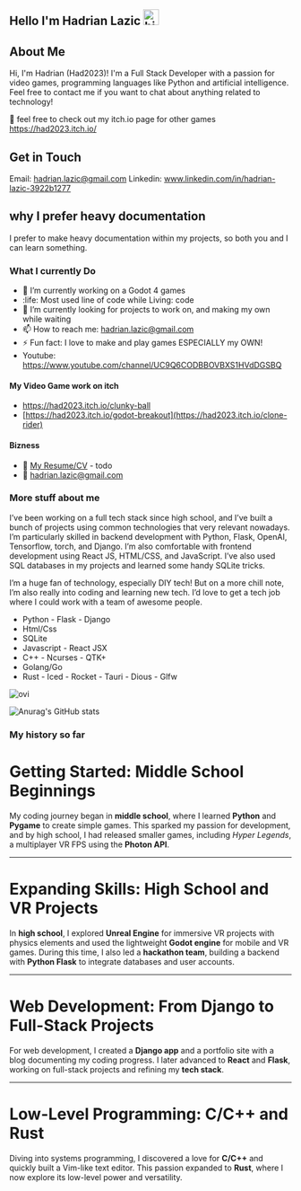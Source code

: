 ## Hello I'm Hadrian Lazic <img src="https://user-images.githubusercontent.com/1303154/88677602-1635ba80-d120-11ea-84d8-d263ba5fc3c0.gif" width="28px" height="28px" alt="hi">

## About Me
Hi, I'm Hadrian (Had2023)! I'm a Full Stack Developer with a passion for video games, programming languages like Python and artificial intelligence. Feel free to contact me if you want to chat about anything related to technology!

🚀 feel free to check out my itch.io page for other games https://had2023.itch.io/

## Get in Touch
Email: hadrian.lazic@gmail.com
Linkedin: www.linkedin.com/in/hadrian-lazic-3922b1277

## why I prefer heavy documentation
I prefer to make heavy documentation within my projects, so both you and I can learn something.

### What I currently Do

- 🔭 I’m currently working on a Godot 4 games
- :life: Most used line of code while Living: code
- 🤔 I’m currently looking for projects to work on, and making my own while waiting
- 📫 How to reach me: hadrian.lazic@gmail.com
- ⚡ Fun fact: I love to make and play games ESPECIALLY my OWN!
- Youtube: https://www.youtube.com/channel/UC9Q6CODBBOVBXS1HVdDGSBQ

#### My Video Game work on itch 

- https://had2023.itch.io/clunky-ball
- [https://had2023.itch.io/godot-breakout](https://had2023.itch.io/clone-rider)


#### Bizness
- :paperclip: [My Resume/CV](https://google.com) - todo
- :email: hadrian.lazic@gmail.com

### More stuff about me
I’ve been working on a full tech stack since high school, and I’ve built a bunch of projects using common technologies that very relevant nowadays. I’m particularly skilled in backend development with Python, Flask, OpenAI, Tensorflow, torch, and Django. I’m also comfortable with frontend development using React JS, HTML/CSS, and JavaScript. I’ve also used SQL databases in my projects and learned some handy SQLite tricks. 

I’m a huge fan of technology, especially DIY tech! But on a more chill note, I’m also really into coding and learning new tech. I’d love to get a tech job where I could work with a team of awesome people. 

- Python - Flask - Django 
- Html/Css
- SQLite
- Javascript - React JSX
- C++ - Ncurses - QTK+
- Golang/Go
- Rust - Iced - Rocket - Tauri - Dious - Glfw

<img src="https://github-readme-stats.vercel.app/api/top-langs?username=had2020&show_icons=true&locale=en&layout=compact&theme=chartreuse-dark" alt="ovi" />

![Anurag's GitHub stats](https://github-readme-stats.vercel.app/api?username=had2020&show=reviews,discussions_started,discussions_answered,prs_merged,prs_merged_percentage)

### My history so far
# Getting Started: Middle School Beginnings
My coding journey began in **middle school**, where I learned **Python** and **Pygame** to create simple games. This sparked my passion for development, and by high school, I had released smaller games, including *Hyper Legends*, a multiplayer VR FPS using the **Photon API**.

---

# Expanding Skills: High School and VR Projects
In **high school**, I explored **Unreal Engine** for immersive VR projects with physics elements and used the lightweight **Godot engine** for mobile and VR games. During this time, I also led a **hackathon team**, building a backend with **Python Flask** to integrate databases and user accounts.

---

# Web Development: From Django to Full-Stack Projects
For web development, I created a **Django app** and a portfolio site with a blog documenting my coding progress. I later advanced to **React** and **Flask**, working on full-stack projects and refining my **tech stack**.

---

# Low-Level Programming: C/C++ and Rust
Diving into systems programming, I discovered a love for **C/C++** and quickly built a Vim-like text editor. This passion expanded to **Rust**, where I now explore its low-level power and versatility.
